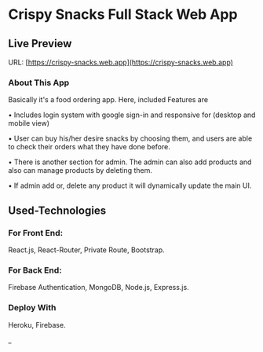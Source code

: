 # Crispy Snacks Full Stack Web App

## Live Preview
URL: [https://crispy-snacks.web.app](https://crispy-snacks.web.app)

### About This App
Basically it's a food ordering app. Here, included Features are

•	Includes login system with google sign-in and responsive for (desktop and mobile view)

•	User can buy his/her desire snacks by choosing them, and users are able to check their orders what they have done before.

•	There is another section for admin. The admin can also add products and also can manage products by deleting them.

• If admin add or, delete any product it will dynamically update the main UI.

## Used-Technologies 
### For Front End:
React.js, React-Router, Private Route,  Bootstrap.

### For Back End:
Firebase Authentication, MongoDB, Node.js, Express.js. 

### Deploy With
Heroku, Firebase.

_




